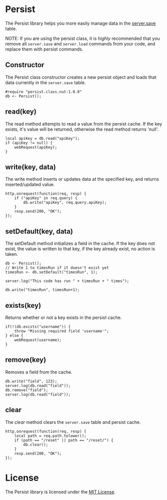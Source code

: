 # Persist
The Persist library helps you more easily manage data in the [server.save](https://electricimp.com/docs/api/server/save/) table.

NOTE: If you are using the persist class, it is *highly* recommended that you remove all `server.save` and `server.load` commands from your code, and replace them with persist commands.

## Constructor

The Persist class constructor creates a new persist object and loads that data currently in the `server.save` table.

```squirrel
#require "persist.class.nut:1.0.0"
db <- Persist();
```

## read(key)
The read method attempts to read a value from the persist cache. If the key exists, it's value will be returned, otherwise the read method returns 'null'.

```squirrel
local apiKey = db.read("apiKey");
if (apiKey != null) {
    webRequest(apiKey);
}
```

## write(key, data)
The write method inserts or updates data at the specified key, and returns inserted/updated value.

```squirrel
http.onrequest(function(req, resp) {
    if ("apiKey" in req.query) {
        db.write("apiKey", req.query.apiKey);
    }
    resp.send(200, "OK");
});
```

## setDefault(key, data)
The setDefault method initializes a field in the cache. If the key does not exist, the value is written to that key, if the key already exist, no action is taken.

```squirrel
db <- Persist();
// Write 1 to timesRun if it doesn't exist yet
timesRun <- db.setDefault("timesRun", 1);

server.log("This code has run " + timesRun + " times");

db.write("timesRun", timesRun+1);
```

## exists(key)
Returns whether or not a key exists in the persist cache.

```squirrel
if(!(db.exists("username")) {
    throw "Missing required field 'username'";
} else {
    webRequest(username);
}
```

## remove(key)
Removes a field from the cache.

```squirrel
db.write("field", 123);
server.log(db.read("field"));
db.remove("field");
server.log(db.read("field"));
```

## clear
The *clear* method clears the `server.save` table and persist cache.

```
http.onrequest(function(req, resp) {
    local path = req.path.tolower();
    if (path == "/reset" || path == "/reset/") {
        db.clear();
    }
    resp.send(200, "OK");
});
```

# License
The Persist library is licensed under the [MIT License](./LICENSE).
